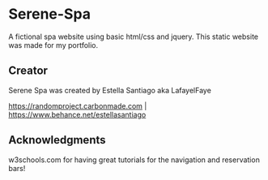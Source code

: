 # Serene-Spa
A fictional spa website using basic html/css and jquery. This static website was made for my portfolio.
## Creator 
Serene Spa was created by Estella Santiago aka LafayelFaye 

https://randomproject.carbonmade.com | 
https://www.behance.net/estellasantiago
## Acknowledgments

w3schools.com for having great tutorials for the navigation and reservation bars! 
